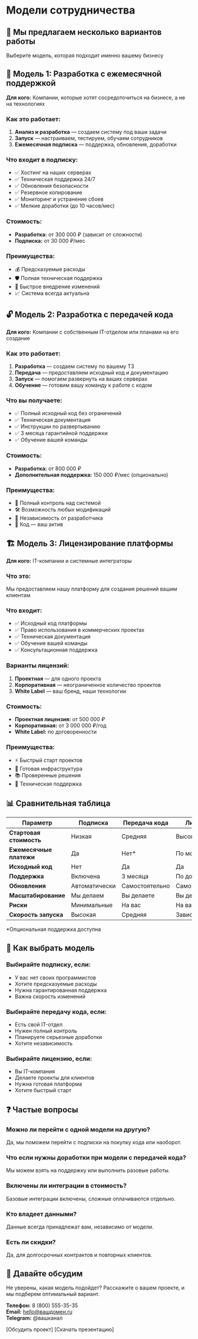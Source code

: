 # Модели сотрудничества

## 🤝 Мы предлагаем несколько вариантов работы

Выберите модель, которая подходит именно вашему бизнесу

## 📅 Модель 1: Разработка с ежемесячной поддержкой

**Для кого:** Компании, которые хотят сосредоточиться на бизнесе, а не на технологиях

### Как это работает:
1. **Анализ и разработка** — создаем систему под ваши задачи
2. **Запуск** — настраиваем, тестируем, обучаем сотрудников
3. **Ежемесячная подписка** — поддержка, обновления, доработки

### Что входит в подписку:
- ✅ Хостинг на наших серверах
- ✅ Техническая поддержка 24/7
- ✅ Обновления безопасности
- ✅ Резервное копирование
- ✅ Мониторинг и устранение сбоев
- ✅ Мелкие доработки (до 10 часов/мес)

### Стоимость:
- **Разработка:** от 300 000 ₽ (зависит от сложности)
- **Подписка:** от 30 000 ₽/мес

### Преимущества:
- 💰 Предсказуемые расходы
- 🛡️ Полная техническая поддержка
- 🚀 Быстрое внедрение изменений
- 📈 Система всегда актуальна

## 🔓 Модель 2: Разработка с передачей кода

**Для кого:** Компании с собственным IT-отделом или планами на его создание

### Как это работает:
1. **Разработка** — создаем систему по вашему ТЗ
2. **Передача** — предоставляем исходный код и документацию
3. **Запуск** — помогаем развернуть на ваших серверах
4. **Обучение** — готовим вашу команду к работе с кодом

### Что вы получаете:
- ✅ Полный исходный код без ограничений
- ✅ Техническая документация
- ✅ Инструкции по развертыванию
- ✅ 3 месяца гарантийной поддержки
- ✅ Обучение вашей команды

### Стоимость:
- **Разработка:** от 800 000 ₽
- **Дополнительная поддержка:** 150 000 ₽/мес (опционально)

### Преимущества:
- 🔐 Полный контроль над системой
- 🛠️ Возможность любых модификаций
- 👥 Независимость от разработчика
- 💼 Код — ваш актив

## 🏗️ Модель 3: Лицензирование платформы

**Для кого:** IT-компании и системные интеграторы

### Что это:
Мы предоставляем нашу платформу для создания решений вашим клиентам

### Что входит:
- ✅ Исходный код платформы
- ✅ Право использования в коммерческих проектах
- ✅ Техническая документация
- ✅ Обучение вашей команды
- ✅ Консультационная поддержка

### Варианты лицензий:
1. **Проектная** — для одного проекта
2. **Корпоративная** — неограниченное количество проектов
3. **White Label** — ваш бренд, наши технологии

### Стоимость:
- **Проектная лицензия:** от 500 000 ₽
- **Корпоративная:** от 3 000 000 ₽/год
- **White Label:** по договоренности

### Преимущества:
- ⚡ Быстрый старт проектов
- 🔧 Готовая инфраструктура
- 📚 Проверенные решения
- 🤝 Техническая поддержка

## 📊 Сравнительная таблица

| Параметр | Подписка | Передача кода | Лицензия |
|----------|----------|---------------|----------|
| **Стартовая стоимость** | Низкая | Средняя | Высокая |
| **Ежемесячные платежи** | Да | Нет* | По модели |
| **Исходный код** | Нет | Да | Да |
| **Поддержка** | Включена | 3 месяца | По договору |
| **Обновления** | Автоматически | Самостоятельно | Самостоятельно |
| **Масштабирование** | Мы делаем | Вы делаете | Вы делаете |
| **Риски** | Минимальные | На вас | На вас |
| **Скорость запуска** | Высокая | Средняя | Зависит от вас |

*Опциональная поддержка доступна

## 🎯 Как выбрать модель

### Выбирайте подписку, если:
- У вас нет своих программистов
- Хотите предсказуемые расходы
- Нужна гарантированная поддержка
- Важна скорость изменений

### Выбирайте передачу кода, если:
- Есть свой IT-отдел
- Нужен полный контроль
- Планируете серьезные доработки
- Хотите независимость

### Выбирайте лицензию, если:
- Вы IT-компания
- Делаете проекты для клиентов
- Нужна готовая платформа
- Хотите быстрый старт

## ❓ Частые вопросы

### Можно ли перейти с одной модели на другую?
Да, мы поможем перейти с подписки на покупку кода или наоборот.

### Что если нужны доработки при модели с передачей кода?
Мы можем взять на поддержку или выполнить разовые работы.

### Включены ли интеграции в стоимость?
Базовые интеграции включены, сложные оплачиваются отдельно.

### Кто владеет данными?
Данные всегда принадлежат вам, независимо от модели.

### Есть ли скидки?
Да, для долгосрочных контрактов и повторных клиентов.

## 💬 Давайте обсудим

Не уверены, какая модель подойдет? Расскажите о вашем проекте, и мы подберем оптимальный вариант.

**Телефон:** 8 (800) 555-35-35  
**Email:** hello@вашдомен.ru  
**Telegram:** @вашканал

[Обсудить проект] [Скачать презентацию]
